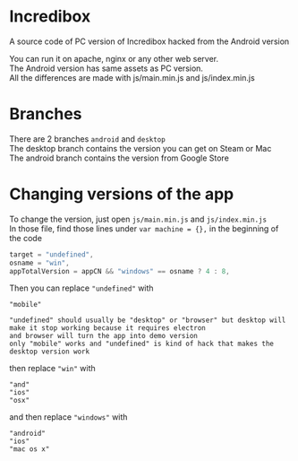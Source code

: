# Incredibox
A source code of PC version of Incredibox hacked from the Android version

You can run it on apache, nginx or any other web server.  
The Android version has same assets as PC version.  
All the differences are made with js/main.min.js and js/index.min.js

# Branches
There are 2 branches `android` and `desktop`  
The desktop branch contains the version you can get on Steam or Mac  
The android branch contains the version from Google Store

# Changing versions of the app
To change the version, just open `js/main.min.js` and `js/index.min.js`   
In those file, find those lines under `var machine = {},` in the beginning of the code  

```javascript
target = "undefined",
osname = "win",
appTotalVersion = appCN && "windows" == osname ? 4 : 8,
```
Then you can replace `"undefined"` with
```
"mobile"

"undefined" should usually be "desktop" or "browser" but desktop will make it stop working because it requires electron  
and browser will turn the app into demo version  
only "mobile" works and "undefined" is kind of hack that makes the desktop version work
```

then replace `"win"` with
```
"and"
"ios"
"osx"
```

and then replace `"windows"` with
```
"android"
"ios"
"mac os x"
```
